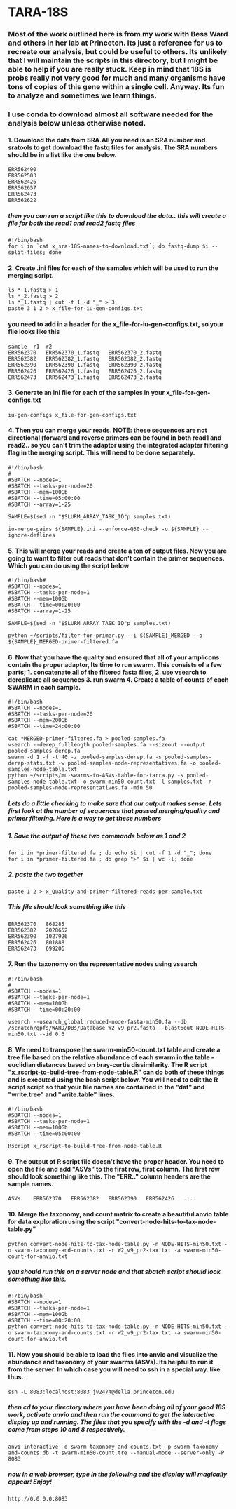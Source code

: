 # TARA-18S
### Most of the work outlined here is from my work with Bess Ward and others in her lab at Princeton. Its just a reference for us to recreate our analysis, but could be useful to others. Its  unlikely that I will maintain the scripts in this directory, but I might be able to help if you are really stuck. Keep in mind that 18S is probs really not very good for much and many organisms have tons of copies of this gene within a single cell. Anyway. Its fun to analyze and sometimes we learn things. 
### I use conda to download almost all software needed for the analysis below unless otherwise noted.
#### 1.  Download the data from SRA.All you need is an SRA number and sratools to get download the fastq files for analysis. The SRA numbers should be in a list like the one below. 

    ERR562490
    ERR562503 
    ERR562426
    ERR562657
    ERR562473
    ERR562622

##### then you can run a script like this to download the data.. this will create a file for both the read1 and read2 fastq files

    #!/bin/bash
    for i in `cat x_sra-18S-names-to-download.txt`; do fastq-dump $i --split-files; done

####  2. Create .ini files for each of the samples which will be used to run the merging script.

    ls *_1.fastq > 1
    ls *_2.fastq > 2
    ls *_1.fastq | cut -f 1 -d "_" > 3
    paste 3 1 2 > x_file-for-iu-gen-configs.txt

####  you need to add in a header for the x_file-for-iu-gen-configs.txt, so your file looks like this

    sample	r1	r2
    ERR562370	ERR562370_1.fastq	ERR562370_2.fastq
    ERR562382	ERR562382_1.fastq	ERR562382_2.fastq
    ERR562390	ERR562390_1.fastq	ERR562390_2.fastq
    ERR562426	ERR562426_1.fastq	ERR562426_2.fastq
    ERR562473	ERR562473_1.fastq	ERR562473_2.fastq
    
#### 3. Generate an ini file for each of the samples in your x_file-for-gen-configs.txt

    iu-gen-configs x_file-for-gen-configs.txt
    
####  4. Then you can merge your reads.  NOTE: these sequences are not directional (forward and reverse primers can be found in both read1 and read2.. so you can't trim the adaptor using the integrated adapter filtering flag in the merging script. This will need to be done separately. 

    #!/bin/bash
    #
    #SBATCH --nodes=1
    #SBATCH --tasks-per-node=20
    #SBATCH --mem=100Gb
    #SBATCH --time=05:00:00
    #SBATCH --array=1-25

    SAMPLE=$(sed -n "$SLURM_ARRAY_TASK_ID"p samples.txt)

    iu-merge-pairs ${SAMPLE}.ini --enforce-Q30-check -o ${SAMPLE} --ignore-deflines
    
####  5. This will merge your reads and create a ton of output files. Now you are going to want to filter out reads that don't contain the primer sequences. Which you can do using the script below

    #!/bin/bash#
    #SBATCH --nodes=1
    #SBATCH --tasks-per-node=1
    #SBATCH --mem=100Gb
    #SBATCH --time=00:20:00
    #SBATCH --array=1-25
    
    SAMPLE=$(sed -n "$SLURM_ARRAY_TASK_ID"p samples.txt)
    
    python ~/scripts/filter-for-primer.py --i ${SAMPLE}_MERGED --o ${SAMPLE}_MERGED-primer-filtered.fa

#### 6. Now that you have the quality and ensured that all of your amplicons contain the proper adaptor, Its time to run swarm.  This consists of a few parts; 1. concatenate all of the filtered fasta files, 2. use vsearch to dereplicate all sequences 3. run swarm 4. Create a table of counts of each SWARM in each sample. 

    #!/bin/bash
    #SBATCH --nodes=1
    #SBATCH --tasks-per-node=20 
    #SBATCH --mem=200Gb
    #SBATCH --time=24:00:00

    cat *MERGED-primer-filtered.fa > pooled-samples.fa
    vsearch --derep_fulllength pooled-samples.fa --sizeout --output pooled-samples-derep.fa
    swarm -d 1 -f -t 40 -z pooled-samples-derep.fa -s pooled-samples-derep-stats.txt -w pooled-samples-node-representatives.fa -o pooled-samples-node-table.txt
    python ~/scripts/mu-swarms-to-ASVs-table-for-tarra.py -s pooled-samples-node-table.txt -o swarm-min50-count.txt -l samples.txt -n pooled-samples-node-representatives.fa -min 50

##### Lets do a little checking to make sure that our output makes sense. Lets first look at the number of sequences that passed merging/quality and primer filtering. Here is a way to get these numbers 
##### 1. Save the output of these two commands below as 1 and 2
     
    for i in *primer-filtered.fa ; do echo $i | cut -f 1 -d "_"; done
    for i in *primer-filtered.fa ; do grep ">" $i | wc -l; done
    
##### 2. paste the two together 

    paste 1 2 > x_Quality-and-primer-filtered-reads-per-sample.txt

##### This file should look something like this

    ERR562370	868285
    ERR562382	2028652
    ERR562390	1027926
    ERR562426	801888
    ERR562473	699206
    
#### 7. Run the taxonomy on the representative nodes using vsearch

    #!/bin/bash
    #
    #SBATCH --nodes=1
    #SBATCH --tasks-per-node=1
    #SBATCH --mem=100Gb
    #SBATCH --time=00:20:00

    vsearch --usearch_global reduced-node-fasta-min50.fa --db /scratch/gpfs/WARD/DBs/Database_W2_v9_pr2.fasta --blast6out NODE-HITS-min50.txt --id 0.6
    
#### 8. We need to transpose the swarm-min50-count.txt table and create a tree file based on the relative abundance of each swarm in the table - euclidian distances based on bray-curtis dissimilarity. The R script "x_rscript-to-build-tree-from-node-table.R" can do both of these things and is executed using the bash script below. You will need to edit the R script script so that your file names are contained in the "dat" and "write.tree" and "write.table" lines. 

    #!/bin/bash
    #SBATCH --nodes=1
    #SBATCH --tasks-per-node=1
    #SBATCH --mem=100Gb
    #SBATCH --time=05:00:00

    Rscript x_rscript-to-build-tree-from-node-table.R
    
#### 9. The output of R script file doesn't have the proper header. You need to open the file and add "ASVs" to the first row, first column. The first row should look something like this. The "ERR.." column headers are the sample names.

    ASVs	ERR562370	ERR562382	ERR562390	ERR562426   ....

#### 10. Merge the taxonomy, and count matrix to create a beautiful anvio table for data exploration using the script "convert-node-hits-to-tax-node-table.py"

    python convert-node-hits-to-tax-node-table.py -n NODE-HITS-min50.txt -o swarm-taxonomy-and-counts.txt -r W2_v9_pr2-tax.txt -a swarm-min50-count-for-anvio.txt
    
##### you should run this on a server node and that sbatch script should look something like this.

    #!/bin/bash
    #SBATCH --nodes=1
    #SBATCH --tasks-per-node=1
    #SBATCH --mem=100Gb
    #SBATCH --time=00:20:00
    python convert-node-hits-to-tax-node-table.py -n NODE-HITS-min50.txt -o swarm-taxonomy-and-counts.txt -r W2_v9_pr2-tax.txt -a swarm-min50-count-for-anvio.txt
    
#### 11. Now you should be able to load the files into anvio and visualize the abundance and taxonomy of your swarms (ASVs). Its helpful to run it from the server. In which case you will need to ssh in a special way. like thus. 

    ssh -L 8083:localhost:8083 jv2474@della.princeton.edu

##### then cd to your directory where you have been doing all of your good 18S work, activate anvio and then run the command to get the interactive display up and running. The files that you specify with the -d and -t flags come from steps 10 and 8 respectively. 

    anvi-interactive -d swarm-taxonomy-and-counts.txt -p swarm-taxonomy-and-counts.db -t swarm-min50-count.tre --manual-mode --server-only -P 8083

##### now in a web browser, type in the following and the display will magically appear! Enjoy!

    http://0.0.0.0:8083




    
